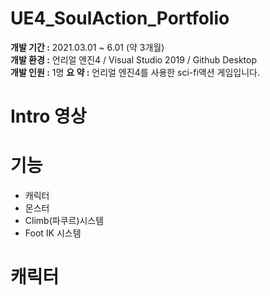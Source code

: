 # UE4_SoulAction_Portfolio
**개발 기간 :** 2021.03.01 ~ 6.01 (약 3개월)  
**개발 환경 :** 언리얼 엔진4 / Visual Studio 2019 / Github Desktop  
**개발 인원 :** 1명
**요 약 :** 언리얼 엔진4를 사용한 sci-fi액션 게임입니다.  
  
# Intro 영상  
  
# 기능
* 캐릭터
* 몬스터
* Climb(파쿠르)시스템
* Foot IK 시스템

# 캐릭터
